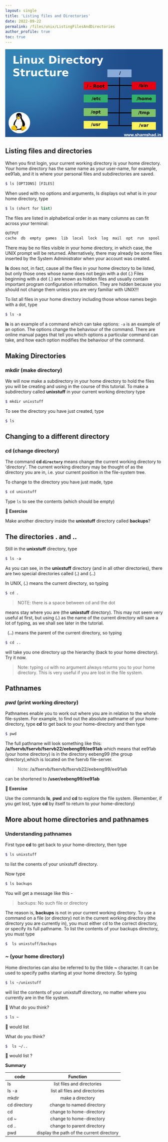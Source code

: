 ```yaml
---
layout: single
title: 'Listing files and Directories'
date: 2022-09-22
permalink: /files/unix/ListingFilesAndDirectories
author_profile: true
toc: true
---
```

 ![Unix files sytem](/images/unix/Linux-Directory-StructureS.webp)

## Listing files and directories
When you first login, your current working directory is your home directory. Your home directory has the same name as your user-name, for example, ee91ab, and it is where your personal files and subdirectories are saved.

```scss
$ ls [OPTIONS] [FILES]
```
When used with no options and arguments, ls displays out what is in your home directory, type 

```scss
$ ls (short for list)
```
The files are listed in alphabetical order in as many columns as can fit across your terminal:
```scss
OUTPUT
cache  db  empty  games  lib  local  lock  log  mail  opt  run  spool  tmp
``` 
There may be no files visible in your home directory, in which case, the UNIX prompt will be returned. Alternatively, there may already be some files inserted by the System Administrator when your account was created.

**ls** does not, in fact, cause all the files in your home directory to be listed, but only those ones whose name does not begin with a dot (.) Files beginning with a dot (.) are known as hidden files and usually contain important program configuration information. They are hidden because you should not change them unless you are very familiar with UNIX!!!

To list all files in your home directory including those whose names begin  with a dot, type
```scss
$ ls -a
```
**ls** is an example of a command which can take options: `-a` is an example of an option. The options change the behaviour of the command. There are online manual pages that tell you which options a particular command  can take, and how each option modifies the behaviour of the command.

##  Making Directories 

### mkdir (make directory) 

We will now make a subdirectory in your home directory to hold the files you will be creating and using in the course of this tutorial. To make a subdirectory called **unixstuff** in your current working directory type

```scss
$ mkdir unixstuff 
```
To see the directory you have just created, type 
```scss
$ ls
```
## Changing to a different directory&nbsp;
### cd (change directory)
The command **cd `directory`** means change the current working directory to 'directory'. The current working directory may be thought of as the directory you are in, i.e. your current position in the file-system tree.

To change to the directory you have just made, type
```scss
$ cd unixstuff 
```
Type `ls` to see the contents (which should be empty)

<b>:loudspeaker: Exercise </b>

Make another directory inside the **unixstuff** directory called 
  **backups**?

## The directories . and ..
 Still in the **unixstuff** directory, type

```scss
$ ls -a
```
As you can see, in the **unixstuff** directory (and in all other directories), there are two special directories called (**.**) and (**..**)

In UNIX, (**.**) means the current directory, so typing 
```scss
$ cd .
```
> NOTE: there is a space between cd and the dot

means stay where you are (the **unixstuff** directory). 
This may not seem very useful at first, but using (**.**) as the name of the current directory will save a lot of typing, as we shall see later in the tutorial.

<b>&nbsp;</b>
 (**..**) means the parent of the current directory, so typing 

 ```scss
$ cd ..
```
will take you one directory up the hierarchy (back to your home directory). Try it now.
> Note: typing `cd` with no argument always returns you to your home directory. This is very useful if you are lost in the file system.

## Pathnames
### *pwd* (print working directory)
Pathnames enable you to work out where you are in relation to the whole file-system. For example, to find out the absolute pathname of your home-directory, type **cd** to get back to your home-directory and then type

```scss
$ pwd 
```
The full pathname will look something like this:
**/a/fservb/fservb/fservb22/eebeng99/ee91ab**
which means that ee91ab (your home directory) is in the directory eebeng99 (the group directory),which is located on the fservb file-server.
> Note: **/a/fservb/fservb/fservb22/eebeng99/ee91ab**

can be shortened to 
**/user/eebeng99/ee91ab**

<b>:loudspeaker: Exercise</b>

Use the commands **ls**, **pwd** and **cd** to explore the file system.
(Remember, if you get lost, type **cd** by itself to return to your home-directory)

## More about home directories and pathnames

### Understanding pathnames

First type **cd** to get back to your home-directory, then type

```scss
$ ls unixstuff
```
to list the conents of your unixstuff directory.

Now type 

```scss
$ ls backups
```
You will get a message like this -
> backups: No such file or directory 

The reason is, **backups** is not in your current working directory. To use a command on a file (or directory) not in the current working directory (the directory you are currently in), you must either <samp>cd</samp> to the correct directory, or specify its full pathname. To list the contents of your backups directory, you must type 

```scss
$  ls unixstuff/backups 
```

### ~ (your home directory)

Home directories can also be referred to by the tilde **~** character. It can be used to specify paths starting at your home directory. So typing

```scss
$ ls ~/unixstuff
```
 will list the contents of your unixstuff directory, no matter where you currently are in the file system.

:loudspeaker: What do you think?

```scss
$ ls ~
```
:loudspeaker: would list

What do you think?

```scss
$  ls ~/..
``` 
:loudspeaker: would list ?

<b>Summary </b>

|code           | Function                              |                                             
| ------------- |:---------------------------------:     |
|  ls     |list files and directories                    |
| ls -a   | list all files and directories               |
| mkdir   | make a directory                             |
| cd directory  | change to named directory              |
| cd     | change to home-directory                      |
| cd ~   | change to home-directory                      |
| cd ..   | change to parent directory                   |
| pwd    | display the path of the current directory     |      

